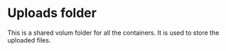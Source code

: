 # Uploads folder

This is a shared volum folder for all the containers. It is used to store the uploaded files.
